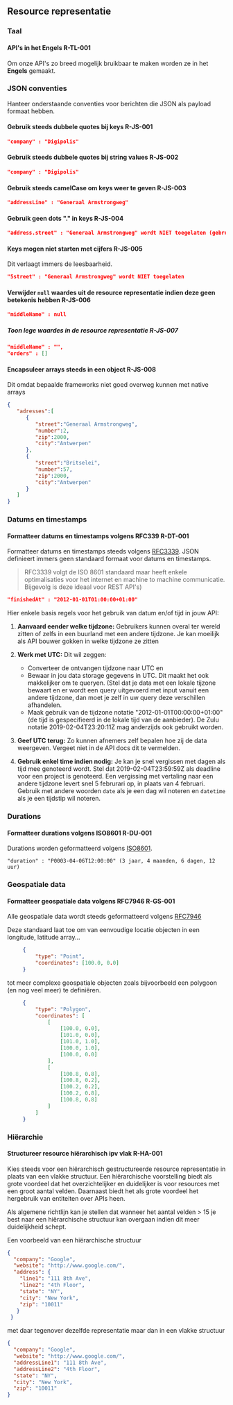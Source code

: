 ## Resource representatie

### Taal

#### API's in het Engels <span class="rule-ref">R-TL-001</span>

Om onze API's zo breed mogelijk bruikbaar te maken worden ze in het **Engels** gemaakt.

### JSON conventies

Hanteer onderstaande conventies voor berichten die JSON als payload formaat hebben.

#### Gebruik steeds dubbele quotes bij keys <span class="rule-ref">R-JS-001</span>
```json
"company" : "Digipolis"
```

#### Gebruik steeds dubbele quotes bij string values <span class="rule-ref">R-JS-002</span>
```json
"company" : "Digipolis"
```

#### Gebruik steeds camelCase om keys weer te geven <span class="rule-ref">R-JS-003</span>
```json
"addressLine" : "Generaal Armstrongweg"
```

#### Gebruik geen dots "." in keys <span class="rule-ref">R-JS-004</span>
```json
"address.street" : "Generaal Armstrongweg" wordt NIET toegelaten (gebruik dan hiërarchieën)
```

#### Keys mogen niet starten met cijfers <span class="rule-ref">R-JS-005</span>
Dit verlaagt immers de leesbaarheid.
```json
"5street" : "Generaal Armstrongweg" wordt NIET toegelaten
```

#### Verwijder `null` waardes uit de resource representatie indien deze geen betekenis hebben <span class="rule-ref">R-JS-006</span>
```json
"middleName" : null
```

##### Toon lege waardes in de resource representatie <span class="rule-ref">R-JS-007</span>
```json
"middleName" : "",
"orders" : []
```

#### Encapsuleer arrays steeds in een object <span class="rule-ref">R-JS-008</span>
Dit omdat bepaalde frameworks niet goed overweg kunnen met native arrays
```json
{
   "adresses":[
      {
         "street":"Generaal Armstrongweg",
         "number":2,
         "zip":2000,
         "city":"Antwerpen"
      },
      {
         "street":"Britselei",
         "number":57,
         "zip":2000,
         "city":"Antwerpen"
      }
   ]
}
```

### Datums en timestamps
#### Formatteer datums en timestamps volgens RFC339 <span class="rule-ref">R-DT-001</span>
Formatteer datums en timestamps steeds volgens [RFC3339](https://www.ietf.org/rfc/rfc3339.txt). JSON definieert immers geen standaard formaat voor datums en timestamps.

> RFC3339 volgt de ISO 8601 standaard maar heeft enkele optimalisaties voor het internet en machine to machine communicatie. Bijgevolg is deze ideaal voor REST API's)

```json
"finishedAt" : "2012-01-01T01:00:00+01:00"
```

Hier enkele basis regels voor het gebruik van datum en/of tijd in jouw API:

1. **Aanvaard eender welke tijdzone:** Gebruikers kunnen overal ter wereld zitten of zelfs in een buurland met een andere tijdzone. Je kan moeilijk als API bouwer gokken in welke tijdzone ze zitten

2. **Werk met UTC:** Dit wil zeggen:
    * Converteer de ontvangen tijdzone naar UTC en
    * Bewaar in jou data storage gegevens in UTC. Dit maakt het ook makkelijker om te queryen. (Stel dat je data met een lokale tijzone bewaart en er wordt een query uitgevoerd met input vanuit een andere tijdzone, dan moet je zelf in uw query deze verschillen afhandelen.
    * Maak gebruik van de tijdzone notatie "2012-01-01T00:00:00+01:00" (de tijd is gespecifieerd in de lokale tijd van de aanbieder). De Zulu notatie 2019-02-04T23:20:11Z mag anderzijds ook gebruikt worden.

3. **Geef UTC terug:** Zo kunnen afnemers zelf bepalen hoe zij de data weergeven. Vergeet niet in de API docs dit te vermelden.

4. **Gebruik enkel time indien nodig:** Je kan je snel vergissen met dagen als tijd mee genoteerd wordt. Stel dat 2019-02-04T23:59:59Z als deadline voor een project is genoteerd. Een vergissing met vertaling naar een andere tijdzone levert snel 5 februrari op, in plaats van 4 februari. Gebruik met andere woorden ```date``` als je een dag wil noteren en ```datetime``` als je een tijdstip wil noteren.


### Durations
#### Formatteer durations volgens ISO8601 <span class="rule-ref">R-DU-001</span>
Durations worden geformatteerd volgens [ISO8601](https://en.wikipedia.org/wiki/ISO_8601).
``` prettyprint
"duration" : "P0003-04-06T12:00:00" (3 jaar, 4 maanden, 6 dagen, 12 uur)
```

### Geospatiale data
#### Formatteer geospatiale data volgens RFC7946 <span class="rule-ref">R-GS-001</span>
Alle geospatiale data wordt steeds geformatteerd volgens [RFC7946](https://tools.ietf.org/html/rfc7946)

Deze standaard laat toe om van eenvoudige locatie objecten in een longitude, latitude array...

``` json
     {
         "type": "Point",
         "coordinates": [100.0, 0.0]
     }
```

tot meer complexe geospatiale objecten zoals bijvoorbeeld een polygoon (en nog veel meer) te definiëren.

``` json
     {
         "type": "Polygon",
         "coordinates": [
             [
                 [100.0, 0.0],
                 [101.0, 0.0],
                 [101.0, 1.0],
                 [100.0, 1.0],
                 [100.0, 0.0]
             ],
             [
                 [100.8, 0.8],
                 [100.8, 0.2],
                 [100.2, 0.2],
                 [100.2, 0.8],
                 [100.8, 0.8]
             ]
         ]
     }
```

### Hiërarchie
#### Structureer resource hiërarchisch ipv vlak <span class="rule-ref">R-HA-001</span>
Kies steeds voor een hiërarchisch gestructureerde resource representatie in plaats van een vlakke structuur. Een hiërarchische voorstelling biedt als grote voordeel dat het overzichtelijker en duidelijker is voor resources met een groot aantal velden. Daarnaast biedt het als grote voordeel het hergebruik van entiteiten over APIs heen.

Als algemene richtlijn kan je stellen dat wanneer het aantal velden \> 15 je best naar een hiërarchische structuur kan overgaan indien dit meer duidelijkheid schept.

Een voorbeeld van een hiërarchische structuur
```json
{
  "company": "Google",
  "website": "http://www.google.com/",
  "address": {
    "line1": "111 8th Ave",
    "line2": "4th Floor",
    "state": "NY",
    "city": "New York",
    "zip": "10011"
   }
 }
```

met daar tegenover dezelfde representatie maar dan in een vlakke structuur
```json
{
  "company": "Google",
  "website": "http://www.google.com/",
  "addressLine1": "111 8th Ave",
  "addressLine2": "4th Floor",
  "state": "NY",
  "city": "New York",
  "zip": "10011"
}
```
